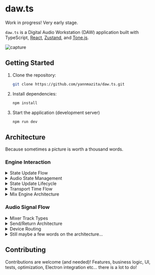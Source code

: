 # daw.ts

Work in progress! Very early stage.

`daw.ts` is a Digital Audio Workstation (DAW) application built with TypeScript, [React](https://react.dev/), [Zustand](https://github.com/pmndrs/zustand), and [Tone.js](https://tonejs.github.io/).

![capture](https://github.com/user-attachments/assets/a5ebd776-026c-439a-862f-5dd7158097c8)

## Getting Started

1.  Clone the repository:

    ```bash
    git clone https://github.com/yannmazita/daw.ts.git
    ```

2.  Install dependencies:

    ```bash
    npm install
    ```

3.  Start the application (development server)

    ```bash
    npm run dev
    ```

## Architecture

Because sometimes a picture is worth a thousand words.

### Engine Interaction

<details>
    <summary>
    State Update Flow
    </summary>

```mermaid
sequenceDiagram
    participant C as Component
    participant H as Hook
    participant S as Store
    participant E as Engine
    participant A as AudioNode

    C->>H: Call hook method
    H->>E: Call engine method
    E->>A: Update audio node
    E->>S: Update state
    S->>C: Re-render with new state
```

</details>

<details>
    <summary>
    Audio State Management
    </summary>

```mermaid
sequenceDiagram
    participant C as Component
    participant S as Store
    participant E as Engine
    participant T as Tone.js
    participant A as AudioContext

    C->>S: Update State
    S->>E: Notify Engine
    E->>T: Update Audio Nodes
    T->>A: Schedule Changes
    A->>T: Audio Processing
    T->>E: Update Status
    E->>S: Update State
    S->>C: Re-render
```

</details>

<details>
    <summary>
    State Update Lifecycle
    </summary>

The intended lifecycle, more often than not validation and rollback are not (yet) implemented.

```mermaid
stateDiagram-v2
    [*] --> InitialState
    InitialState --> UpdateRequested: Action Triggered
    UpdateRequested --> ValidationCheck: Check Update
    ValidationCheck --> AudioNodeUpdate: Valid
    ValidationCheck --> ErrorState: Invalid
    AudioNodeUpdate --> StateUpdate: Success
    AudioNodeUpdate --> ErrorState: Failure
    StateUpdate --> [*]
    ErrorState --> InitialState: Rollback
```

</details>

<details>
    <summary>
    Transport Time Flow
    </summary>

```mermaid
sequenceDiagram
    participant T as Transport
    participant S as Scheduler
    participant C as Clock
    participant A as AudioContext

    T->>S: Schedule Event
    S->>C: Calculate Time
    C->>A: Schedule Audio
    A->>C: Time Update
    C->>T: Position Update
    T->>S: Check Schedule
```

</details>

<details>
    <summary>
    Mix Engine Architecture
    </summary>

```mermaid
graph TD
    A[MixEngine] --> B[Master Track]
    A --> C[Return Tracks]
    A --> D[Sound Chains]

    B --> E[Master Channel]
    E --> F[Destination]

    C --> G[Return Channels]
    G --> E

    D --> H[Device Chain]
    H --> I[Track Input]
    I --> J[Track Channel]
    J --> E
```

</details>

### Audio Signal Flow

<details>
    <summary>
    Mixer Track Types
    </summary>

```mermaid
graph TD
    A[Mixer Tracks] --> B[Regular Track]
    A --> C[Return Track]
    A --> D[Master Track]

    B --> E[Channel Strip]
    C --> E
    D --> E

    E --> F[Input Gain]
    E --> G[Pan]
    E --> H[Volume]
    E --> I[Meter]
```

</details>

<details>
    <summary>
    Send/Return Architecture
    </summary>

```mermaid
graph TD
    A[Source Track] --> B{Send Point}
    B -->|Pre-Fader| C[Send Gain]
    B -->|Post-Fader| C
    C --> D[Return Track]
    D --> E[Master Track]

    F[Source Track 2] --> G{Send Point}
    G -->|Pre-Fader| H[Send Gain]
    G -->|Post-Fader| H
    H --> D
```

</details>

<details>
    <summary>
    Device Routing
    </summary>

```mermaid
sequenceDiagram
    participant I as Input
    participant D as Device Chain
    participant B as Bypass
    participant O as Output

    I->>D: Audio Signal
    D->>B: Process
    B-->>O: Bypassed
    B->>O: Processed
```

</details>

<details>
    <summary>
    Still maybe a few words on the architecture...
    </summary>

The application logic is made of engines with dedicated services that allow the application to grow with new features. The engines read a state object then return an updated state object, the service layer finally commits the changes meaning only one update is necessary. This is done immutably, the only side effects are runtime related.

Currently there are 6 engines.

### Composition Engine

This engine is the orchestrator for all other engines, it is the sole interface for the UI and has dedicated services for each engine.

### Track Engine

This engine manages track creation and manipulation (volume, pan, routing, metering etc).

### Automation Engine

_Not fully implemented yet._ This engine manages automation lanes and paramater connections.

### Clip Engine

This engine manages clips (MIDI clips and audio clips), MIDI file parsing, audio buffers etc.

### Mix Engine

This engine manages mixing, sends, routing, sound chains etc. Audio processing is done through Tone.js and is extended when needed.

### Transport Engine

This engine manages playback transport, tempo (and tempo tap), time signature, loop settings. Interacts with Tone.js ot control transport state.

</details>

## Contributing

Contributions are welcome (and needed)! Features, business logic, UI, tests, optimization, Electron integration etc... there is a lot to do!
